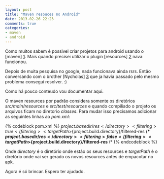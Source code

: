 ```yaml
---
layout: post
title: "Maven resouces no Android"
date: 2013-02-26 22:23
comments: true
categories: 
- maven
- android
---
```


Como muitos sabem é possivel criar projetos para android usando o [maven] [1]. Mais quando precisei utilizar o plugin [resources] [2] nava funcionou.

Depois de muita pesquisa no google, nada funcionava ainda rsrs. Então conversando com o brother [Nycholas] [3] que ja havia passado pelo mesmo problema consegui resolver. :)

Como h&aacute; pouco conteudo vou documentar aqui.

O maven resources por padr&atilde;o considera somente os diret&oacute;rios _src/main/resources_ e _src/test/resources_ e quando compiliado o projeto os arquivos ficam no diretorio _classes_. Para mudar isso precisamos adicionar as seguintes linhas ao _pom.xml_:

{% codeblock pom.xml %}
<build>
  <resources>
		<resource>
			<directory>${project.basedir}/res</directory>
			<filtering>true</filtering>
			<targetPath>${project.build.directory}/filtered-res</targetPath>
			<includes>
				<include>**/*</include>
			</includes>
		</resource>
		<resource>
			<directory>${project.basedir}/res</directory>
			<filtering>false</filtering>
			<targetPath>${project.build.directory}/filtered-res</targetPath>
			<excludes>
				<exclude>**/*</exclude>
			</excludes>
		</resource>
	</resources>
</build>
{% endcodeblock %}

Onde _directory_ &eacute; o diret&oacute;rio onde estão os seus resources e _targetPath_ &eacute; o diret&oacute;rio onde vai ser gerado os novos resources antes de empacotar no apk.

Agora &eacute; s&oacute; brincar. Espero ter ajudado.

[1]: http://code.google.com/p/maven-android-plugin/wiki/GettingStarted "Maven Android Plugin"
[2]: http://maven.apache.org/plugins/maven-resources-plugin/ "Maven Resouces Plugin"
[3]: https://twitter.com/o_lalertom
